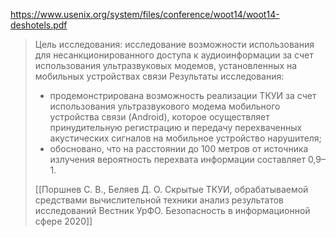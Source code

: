https://www.usenix.org/system/files/conference/woot14/woot14-deshotels.pdf

>Цель исследования: исследование возможности использования для несанкционированного доступа к аудиоинформации за счет использования ультразвуковых модемов, установленных на мобильных устройствах связи
>Результаты исследования: 
>- продемонстрирована возможность реализации ТКУИ за счет использования ультразвукового модема мобильного устройства связи (Android), которое осуществляет принудительную регистрацию и передачу перехваченных акустических сигналов на мобильное устройство нарушителя; 
>- обосновано, что на расстоянии до 100 метров от источника излучения вероятность перехвата информации составляет 0,9–1.
>
>[[Поршнев С. В., Беляев Д. О. Скрытые ТКУИ, обрабатываемой средствами вычислительной техники анализ результатов исследований Вестник УрФО. Безопасность в информационной сфере 2020]]
